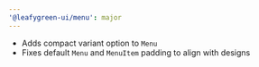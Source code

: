 ```yaml
---
'@leafygreen-ui/menu': major
---
```


- Adds compact variant option to `Menu`
- Fixes default `Menu` and `MenuItem` padding to align with designs 
